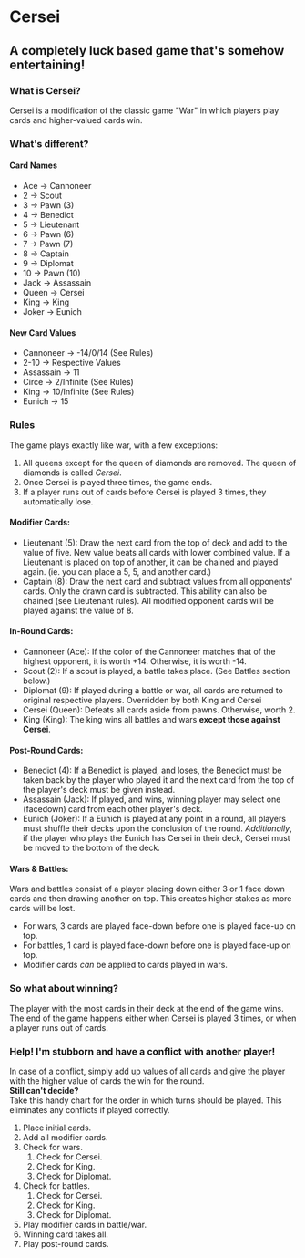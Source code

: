 # Cersei  
## A completely luck based game that's somehow entertaining!  

### What is Cersei?  
Cersei is a modification of the classic game "War" in which players play cards and higher-valued cards win.  
  
### What's different?  
#### Card Names  
* Ace -> Cannoneer
* 2 -> Scout
* 3 -> Pawn (3)
* 4 -> Benedict
* 5 -> Lieutenant
* 6 -> Pawn (6)
* 7 -> Pawn (7)
* 8 -> Captain
* 9 -> Diplomat
* 10 -> Pawn (10)
* Jack -> Assassain
* Queen -> Cersei
* King -> King
* Joker -> Eunich
  
#### New Card Values
* Cannoneer -> -14/0/14 (See Rules)
* 2-10 -> Respective Values
* Assassain -> 11
* Circe -> 2/Infinite (See Rules)
* King -> 10/Infinite (See Rules)
* Eunich -> 15
  
### Rules
The game plays exactly like war, with a few exceptions:
1. All queens except for the queen of diamonds are removed.  The queen of diamonds is called *Cersei*.
2. Once Cersei is played three times, the game ends.
3. If a player runs out of cards before Cersei is played 3 times, they automatically lose.

#### Modifier Cards:
* Lieutenant (5): Draw the next card from the top of deck and add to the value of five.  New value beats all cards with lower combined value.  If a Lieutenant is placed on top of another, it can be chained and played again.  (ie. you can place a 5, 5, and another card.)
* Captain (8): Draw the next card and subtract values from all opponents' cards.  Only the drawn card is subtracted.  This ability can also be chained (see Lieutenant rules).  All modified opponent cards will be played against the value of 8.

#### In-Round Cards:
* Cannoneer (Ace): If the color of the Cannoneer matches that of the highest opponent, it is worth +14.  Otherwise, it is worth -14.
* Scout (2): If a scout is played, a battle takes place.  (See Battles section below.)
* Diplomat (9): If played during a battle or war, all cards are returned to original respective players.  Overridden by both King and Cersei
* Cersei (Queen): Defeats all cards aside from pawns.  Otherwise, worth 2.
* King (King): The king wins all battles and wars __except those against Cersei__.

#### Post-Round Cards:
* Benedict (4): If a Benedict is played, and loses, the Benedict must be taken back by the player who played it and the next card from the top of the player's deck must be given instead.
* Assassain (Jack): If played, and wins, winning player may select one (facedown) card from each other player's deck.
* Eunich (Joker): If a Eunich is played at any point in a round, all players must shuffle their decks upon the conclusion of the round.  *Additionally*, if the player who plays the Eunich has Cersei in their deck, Cersei must be moved to the bottom of the deck.

#### Wars & Battles:
Wars and battles consist of a player placing down either 3 or 1 face down cards and then drawing another on top.  This creates higher stakes as more cards will be lost.  
* For wars, 3 cards are played face-down before one is played face-up on top.
* For battles, 1 card is played face-down before one is played face-up on top.
* Modifier cards *can* be applied to cards played in wars.

### So what about winning?
The player with the most cards in their deck at the end of the game wins.  The end of the game happens either when Cersei is played 3 times, or when a player runs out of cards.

### Help! I'm stubborn and have a conflict with another player!
In case of a conflict, simply add up values of all cards and give the player with the higher value of cards the win for the round.  
**Still can't decide?**  
Take this handy chart for the order in which turns should be played.  This eliminates any conflicts if played correctly.
1. Place initial cards.
2. Add all modifier cards.
3. Check for wars.
    1. Check for Cersei.
    2. Check for King.
    3. Check for Diplomat.
4. Check for battles.
    1. Check for Cersei.
    2. Check for King.
    3. Check for Diplomat.
5. Play modifier cards in battle/war.
6. Winning card takes all.
7. Play post-round cards.
